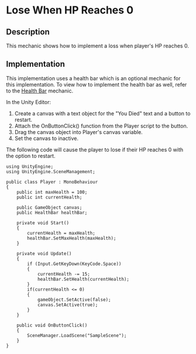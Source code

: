 # Lose When HP Reaches 0

## Description
This mechanic shows how to implement a loss when player's HP reaches 0.

## Implementation
This implementation uses a health bar which is an optional mechanic for this implementation.
To view how to implement the health bar as well, refer to the [Health Bar](https://github.com/t4guw/100-Unity-Mechanics-for-Programmers/tree/master/programs/health_bar_2d) mechanic.

In the Unity Editor:
1. Create a canvas with a text object for the "You Died" text and a button to restart.
2. Attach the OnButtonClick() function from the Player script to the button.
3. Drag the canvas object into Player's canvas variable.
4. Set the canvas to inactive.

The following code will cause the player to lose if their HP reaches 0 with the option to restart.

    using UnityEngine;
    using UnityEngine.SceneManagement;

    public class Player : MonoBehaviour
    {
        public int maxHealth = 100;
        public int currentHealth;

        public GameObject canvas;
        public HealthBar healthBar;

        private void Start()
        {
            currentHealth = maxHealth;
            healthBar.SetMaxHealth(maxHealth);
        }

        private void Update()
        {
            if (Input.GetKeyDown(KeyCode.Space))
            {
                currentHealth -= 15;
                healthBar.SetHealth(currentHealth);
            }
            if(currentHealth <= 0)
            {
                gameObject.SetActive(false);
                canvas.SetActive(true);
            }
        }

        public void OnButtonClick()
        {
            SceneManager.LoadScene("SampleScene");
        }
    }
